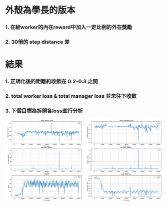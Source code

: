 # 外殼為學長的版本

### 1. 在給worker的內在reward中加入一定比例的外在獎勵
### 2. 30倍的 step distance 差


# 結果

### 1. 正規化後的距離約收歛在 0.2-0.3 之間
### 2. total worker loss & total manager loss 並未往下收斂
### 3. 下個目標為拆開各loss進行分析

![image](https://github.com/Yuu-Hsuan/CMO/blob/main/mydis/05161703/1.png)
